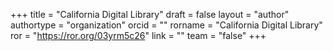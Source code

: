 +++ 
title = "California Digital Library" 
draft = false
layout = "author"
authortype = "organization"
orcid =  ""
rorname = "California Digital Library"
ror = "https://ror.org/03yrm5c26"
link = ""
team = "false"
+++ 